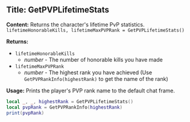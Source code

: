 ## Title: GetPVPLifetimeStats

**Content:**
Returns the character's lifetime PvP statistics.
`lifetimeHonorableKills, lifetimeMaxPVPRank = GetPVPLifetimeStats()`

**Returns:**
- `lifetimeHonorableKills`
  - *number* - The number of honorable kills you have made
- `lifetimeMaxPVPRank`
  - *number* - The highest rank you have achieved (Use `GetPVPRankInfo(highestRank)` to get the name of the rank)

**Usage:**
Prints the player's PVP rank name to the default chat frame.
```lua
local _, _, highestRank = GetPVPLifetimeStats()
local pvpRank = GetPVPRankInfo(highestRank)
print(pvpRank)
```